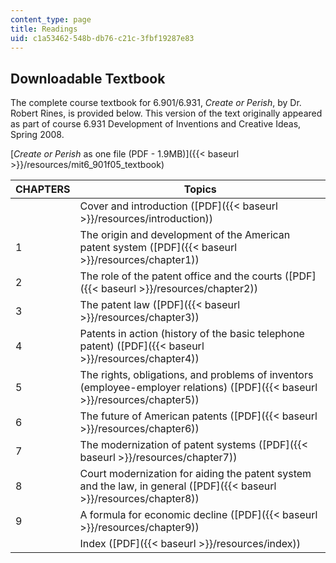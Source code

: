 ```yaml
---
content_type: page
title: Readings
uid: c1a53462-548b-db76-c21c-3fbf19287e83
---
```


Downloadable Textbook
---------------------

The complete course textbook for 6.901/6.931, _Create or Perish_, by Dr. Robert Rines, is provided below. This version of the text originally appeared as part of course 6.931 Development of Inventions and Creative Ideas, Spring 2008.

[_Create or Perish_ as one file (PDF - 1.9MB)]({{< baseurl >}}/resources/mit6_901f05_textbook)

| CHAPTERS | Topics |
| --- | --- |
| &nbsp; | Cover and introduction ([PDF]({{< baseurl >}}/resources/introduction)) |
| 1 | The origin and development of the American patent system ([PDF]({{< baseurl >}}/resources/chapter1)) |
| 2 | The role of the patent office and the courts ([PDF]({{< baseurl >}}/resources/chapter2)) |
| 3 | The patent law ([PDF]({{< baseurl >}}/resources/chapter3)) |
| 4 | Patents in action (history of the basic telephone patent) ([PDF]({{< baseurl >}}/resources/chapter4)) |
| 5 | The rights, obligations, and problems of inventors (employee-employer relations) ([PDF]({{< baseurl >}}/resources/chapter5)) |
| 6 | The future of American patents ([PDF]({{< baseurl >}}/resources/chapter6)) |
| 7 | The modernization of patent systems ([PDF]({{< baseurl >}}/resources/chapter7)) |
| 8 | Court modernization for aiding the patent system and the law, in general ([PDF]({{< baseurl >}}/resources/chapter8)) |
| 9 | A formula for economic decline ([PDF]({{< baseurl >}}/resources/chapter9)) |
| &nbsp; | Index ([PDF]({{< baseurl >}}/resources/index))